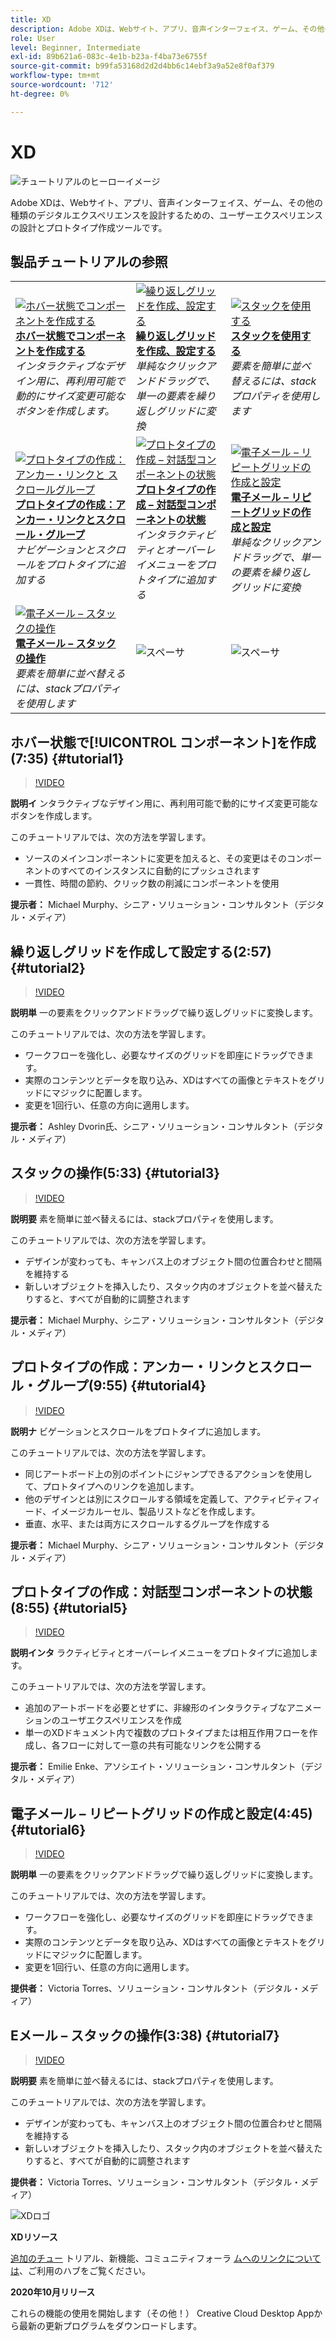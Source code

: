 ```yaml
---
title: XD
description: Adobe XDは、Webサイト、アプリ、音声インターフェイス、ゲーム、その他の種類のデジタルエクスペリエンスを設計するための、ユーザーエクスペリエンスの設計とプロトタイプ作成ツールです
role: User
level: Beginner, Intermediate
exl-id: 89b621a6-083c-4e1b-b23a-f4ba73e6755f
source-git-commit: b99fa53168d2d2d4bb6c14ebf3a9a52e8f0af379
workflow-type: tm+mt
source-wordcount: '712'
ht-degree: 0%

---
```


# XD

![チュートリアルのヒーローイメージ](../assets/XD.jpg)

Adobe XDは、Webサイト、アプリ、音声インターフェイス、ゲーム、その他の種類のデジタルエクスペリエンスを設計するための、ユーザーエクスペリエンスの設計とプロトタイプ作成ツールです。

## 製品チュートリアルの参照

<table style="table-layout:fixed">
<tr>
 <td>
   <a href="xd.md#tutorial1">
      <img alt="ホバー状態でコンポーネントを作成する" src="../assets/Xd_hoverstates_components_thumbnail.jpg" />
   </a>
    <div>
   <a href="xd.md#tutorial1"><strong>ホバー状態でコンポーネントを作成する</strong></a>
    </div>
    <em>インタラクティブなデザイン用に、再利用可能で動的にサイズ変更可能なボタンを作成します。</em>
    <br>
  </td>
  <td>
    <a href="xd.md#tutorial2">
        <img alt="繰り返しグリッドを作成、設定する" src="../assets/XD_repeatgrid_thumbnail.jpg" />
    </a>
    <div>
    <a href="xd.md#tutorial2"><strong>繰り返しグリッドを作成、設定する</strong></a>
    </div>
    <em>単純なクリックアンドドラッグで、単一の要素を繰り返しグリッドに変換</em>
    <br>
  </td>
  <td>
   <a href="xd.md#tutorial3">
      <img alt="スタックを使用する" src="../assets/xd_Stacks_thumbnail.jpg" />
   </a>
    <div>
    <a href="xd.md#tutorial3"><strong>スタックを使用する</strong></a>
    </div>
    <em>要素を簡単に並べ替えるには、stackプロパティを使用します</em>
    <br>
  </td>
</tr>
<tr>
 <td>
    <a href="xd.md#tutorial4">
        <img alt="プロトタイプの作成：アンカー・リンクと 
スクロールグループ" src="../assets/XD_Scrolls_Thumbnail_Murphy.jpg" />
    </a>
    <div>
    <a href="xd.md#tutorial4"><strong>プロトタイプの作成：アンカー・リンクとスクロール・グループ</strong></a>
    </div>
    <em>ナビゲーションとスクロールをプロトタイプに追加する</em>
    <br>
  </td>
  <td>
    <a href="xd.md#tutorial5">
        <img alt="プロトタイプの作成 – 対話型コンポーネントの状態" src="../assets/XD_interactiveprototypes_enke.jpg" />
    </a>
    <div>
    <a href="xd.md#tutorial5"><strong>プロトタイプの作成 – 対話型コンポーネントの状態</strong></a>
    </div>
    <em>インタラクティビティとオーバーレイメニューをプロトタイプに追加する</em>
    <br>
  </td>
  <td>
   <a href="xd.md#tutorial6">
      <img alt="電子メール – リピートグリッドの作成と設定" src="../assets/xd_repeat_torres.jpg" />
   </a>
    <div>
   <a href="xd.md#tutorial7"><strong>電子メール – リピートグリッドの作成と設定</strong></a>
    </div>
    <em>単純なクリックアンドドラッグで、単一の要素を繰り返しグリッドに変換</em>
    <br>
  </td>
</tr>
<tr>
 <td>
    <a href="xd.md#tutorial7">
        <img alt="電子メール – スタックの操作" src="../assets/xd_stacks_torres.jpg" />
    </a>
    <div>
    <a href="xd.md#tutorial7"><strong>電子メール – スタックの操作</strong></a>
    </div>
    <em>要素を簡単に並べ替えるには、stackプロパティを使用します</em>
    <br>
  </td>
  <td>
    <img alt="スペーサ" src="../assets/Whitespacer.png" />
    <div>
    <br>
  </td>
  <td>
    <img alt="スペーサ" src="../assets/Whitespacer.png" />
    <div>
    <br>
  </td>
</tr>
</table>

## ホバー状態で[!UICONTROL コンポーネント]を作成(7:35) {#tutorial1}

>[!VIDEO](https://video.tv.adobe.com/v/326874?hidetitle=true)

**説明イ**
ンタラクティブなデザイン用に、再利用可能で動的にサイズ変更可能なボタンを作成します。

このチュートリアルでは、次の方法を学習します。
* ソースのメインコンポーネントに変更を加えると、その変更はそのコンポーネントのすべてのインスタンスに自動的にプッシュされます
* 一貫性、時間の節約、クリック数の削減にコンポーネントを使用

**提示者：**
Michael Murphy、シニア・ソリューション・コンサルタント（デジタル・メディア）

## 繰り返しグリッドを作成して設定する(2:57) {#tutorial2}

>[!VIDEO](https://video.tv.adobe.com/v/326955?hidetitle=true)

**説明単**
一の要素をクリックアンドドラッグで繰り返しグリッドに変換します。

このチュートリアルでは、次の方法を学習します。
* ワークフローを強化し、必要なサイズのグリッドを即座にドラッグできます。
* 実際のコンテンツとデータを取り込み、XDはすべての画像とテキストをグリッドにマジックに配置します。
* 変更を1回行い、任意の方向に適用します。

**提示者：**
Ashley Dvorin氏、シニア・ソリューション・コンサルタント（デジタル・メディア）

## スタックの操作(5:33) {#tutorial3}

>[!VIDEO](https://video.tv.adobe.com/v/326956?hidetitle=true)

**説明要**
素を簡単に並べ替えるには、stackプロパティを使用します。

このチュートリアルでは、次の方法を学習します。
* デザインが変わっても、キャンバス上のオブジェクト間の位置合わせと間隔を維持する
* 新しいオブジェクトを挿入したり、スタック内のオブジェクトを並べ替えたりすると、すべてが自動的に調整されます

**提示者：**
Michael Murphy、シニア・ソリューション・コンサルタント（デジタル・メディア）

## プロトタイプの作成：アンカー・リンクとスクロール・グループ(9:55) {#tutorial4}

>[!VIDEO](https://video.tv.adobe.com/v/326957?hidetitle=true)

**説明ナ**
ビゲーションとスクロールをプロトタイプに追加します。

このチュートリアルでは、次の方法を学習します。
* 同じアートボード上の別のポイントにジャンプできるアクションを使用して、プロトタイプへのリンクを追加します。
* 他のデザインとは別にスクロールする領域を定義して、アクティビティフィード、イメージカルーセル、製品リストなどを作成します。
* 垂直、水平、または両方にスクロールするグループを作成する

**提示者：**
Michael Murphy、シニア・ソリューション・コンサルタント（デジタル・メディア）

## プロトタイプの作成：対話型コンポーネントの状態(8:55) {#tutorial5}

>[!VIDEO](https://video.tv.adobe.com/v/326958?hidetitle=true)

**説明インタ**
ラクティビティとオーバーレイメニューをプロトタイプに追加します。

このチュートリアルでは、次の方法を学習します。
* 追加のアートボードを必要とせずに、非線形のインタラクティブなアニメーションのユーザエクスペリエンスを作成
* 単一のXDドキュメント内で複数のプロトタイプまたは相互作用フローを作成し、各フローに対して一意の共有可能なリンクを公開する

**提示者：**
Emilie Enke、アソシエイト・ソリューション・コンサルタント（デジタル・メディア）

## 電子メール – リピートグリッドの作成と設定(4:45) {#tutorial6}

>[!VIDEO](https://video.tv.adobe.com/v/326775?hidetitle=true)

**説明単**
一の要素をクリックアンドドラッグで繰り返しグリッドに変換します。

このチュートリアルでは、次の方法を学習します。
* ワークフローを強化し、必要なサイズのグリッドを即座にドラッグできます。
* 実際のコンテンツとデータを取り込み、XDはすべての画像とテキストをグリッドにマジックに配置します。
* 変更を1回行い、任意の方向に適用します。

**提供者：**
Victoria Torres、ソリューション・コンサルタント（デジタル・メディア）

## Eメール – スタックの操作(3:38) {#tutorial7}

>[!VIDEO](https://video.tv.adobe.com/v/326759?hidetitle=true)

**説明要**
素を簡単に並べ替えるには、stackプロパティを使用します。

このチュートリアルでは、次の方法を学習します。
* デザインが変わっても、キャンバス上のオブジェクト間の位置合わせと間隔を維持する
* 新しいオブジェクトを挿入したり、スタック内のオブジェクトを並べ替えたりすると、すべてが自動的に調整されます

**提供者：**
Victoria Torres、ソリューション・コンサルタント（デジタル・メディア）

![XDロゴ](../assets/xd_appicon_96.png)

**XDリソース**

[追加のチュー](https://helpx.adobe.com/support/xd.html) トリアル、新機能、コミュニティフォーラ [ムへのリンクについては](https://helpx.adobe.com/xd/user-guide.html/xd/help/whats-new.ug.html)、ご利用のハブをご覧ください。

**2020年10月リリース**

これらの機能の使用を開始します（その他！） Creative Cloud Desktop Appから最新の更新プログラムをダウンロードします。
